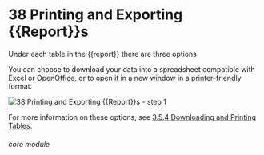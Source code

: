 # 38 Printing and Exporting {{Report}}s


Under each table in the {{report}} there are three options

You can choose to download your data into a spreadsheet compatible with Excel or OpenOffice, or to open it in a new window in a printer-friendly format.

![38 Printing and Exporting {{Report}}s - step 1](38_Printing_and_Exporting_Reports_im_1.png)

For more information on these options, see [3.5.4 Downloading and Printing Tables](/help/index/p/3.5.4).

###### core module
